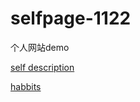 # selfpage-1122
个人网站demo

<a href="C:\Users\孙文烨\Desktop\self description.html">self description</a>

<a href="C:\Users\孙文烨\Desktop\habbits.html">habbits<a/>
